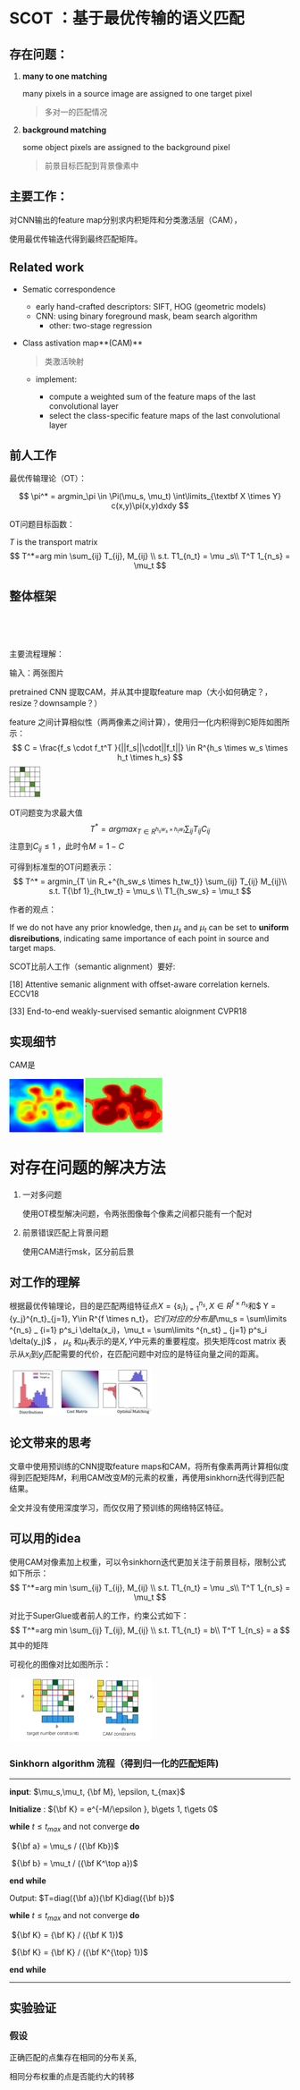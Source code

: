 # SCOT ：基于最优传输的语义匹配



## 存在问题：

1. **many to one matching**

    many pixels in a source image are assigned to one target pixel 

    > 多对一的匹配情况

2. **background matching**

    some object pixels are assigned to the background pixel

    > 前景目标匹配到背景像素中

## 主要工作：

对CNN输出的feature map分别求内积矩阵和分类激活层（CAM），

使用最优传输迭代得到最终匹配矩阵。





## Related work

- Sematic correspondence
  
    - early hand-crafted descriptors: SIFT, HOG (geometric models)
    - CNN: using binary foreground mask, beam search algorithm
        - other:  two-stage regression
    
- Class astivation map**(CAM)**

    > 类激活映射

    - implement: 

        - compute a weighted sum of the feature maps of the last convolutional layer
        - select the class-specific feature maps of the last convolutional layer





## 前人工作

最优传输理论（OT）：

$$
\pi^* = argmin_\pi \in \Pi(\mu_s, \mu_t) \int\limits_{\textbf X \times Y} c(x,y)\pi(x,y)dxdy
$$



OT问题目标函数：

$T$ is the transport matrix
$$
T^*=arg min \sum_{ij} T_{ij}, M_{ij} \\
s.t. T1_{n_t} = \mu _s\\
T^T 1_{n_s} = \mu_t
$$

## 整体框架

​    


​          

主要流程理解：

输入：两张图片

pretrained CNN 提取CAM，并从其中提取feature map（大小如何确定？，resize？downsample？）

feature 之间计算相似性（两两像素之间计算），使用归一化内积得到C矩阵如图所示：
$$
C = \frac{f_s \cdot f_t^T }{||f_s||\cdot||f_t||} \in R^{h_s \times w_s \times h_t \times h_s}
$$
<img src="image-20201202162208491.png" style="zoom:25%;" />

OT问题变为求最大值
$$
T^* = argmax_{T \in R^{h_sw_s \times h_tw_t}} \sum_{ij} T_{ij} C_{ij}
$$
注意到$C_{ij} \le 1$ ，此时令$M = 1-C$

可得到标准型的OT问题表示：
$$
T^* = argmin_{T \in R_+^{h_sw_s \times h_tw_t}} \sum_{ij} T_{ij} M_{ij}\\
s.t. T{\bf 1}_{h_tw_t} = \mu_s \\
T1_{h_sw_s} = \mu_t
$$



作者的观点：

If we do not have any prior knowledge, then $\mu_s$ and $\mu_t$ can be set to **uniform disreibutions**, indicating same importance of each point in source and target maps.



SCOT比前人工作（semantic alignment）要好: 

[18] Attentive semanic alignment with offset-aware correlation kernels. ECCV18

[33] End-to-end weakly-suervised semantic aloignment CVPR18





## 实现细节

CAM是

<img src="image-20201203232201915.png" style="zoom: 25%;" />

<img src="image-20201203232234143.png" style="zoom: 25%;" />

# 对存在问题的解决方法

1. 一对多问题

    使用OT模型解决问题，令两张图像每个像素之间都只能有一个配对

    

2. 前景错误匹配上背景问题

    使用CAM进行msk，区分前后景

## 对工作的理解

根据最优传输理论，目的是匹配两组特征点$X = \{s_i\}^{n_s}_{i=1},X\in R^{f \times n_s}$和$ Y = \{y_j\}^{n_t}_{j=1}, Y\in R^{f \times n_t}$， 它们对应的分布是$\mu_s = \sum\limits ^{n_s} _ {i=1} p^s_i \delta(x_i)，\mu_t = \sum\limits ^{n_st} _ {j=1} p^s_i \delta(y_j)$ ， $\mu_s$ 和$\mu_t$表示的是$X,Y$中元素的重要程度。损失矩阵cost matrix 表示从$x_i$到$y_j$匹配需要的代价，在匹配问题中对应的是特征向量之间的距离。

<img src="optimal transport of feature cost.png" alt="optimal transport of feature cost" style="zoom:25%;" />

## 论文带来的思考

文章中使用预训练的CNN提取feature maps和CAM，将所有像素两两计算相似度得到匹配矩阵$M$，利用CAM改变$M$的元素的权重，再使用sinkhorn迭代得到匹配结果。

全文并没有使用深度学习，而仅仅用了预训练的网络特区特征。



## 可以用的idea

使用CAM对像素加上权重，可以令sinkhorn迭代更加关注于前景目标，限制公式如下所示：
$$
T^*=arg min \sum_{ij} T_{ij}, M_{ij} \\
s.t. T1_{n_t} = \mu _s\\
T^T 1_{n_s} = \mu_t
$$


对比于SuperGlue或者前人的工作，约束公式如下：
$$
T^*=arg min \sum_{ij} T_{ij}, M_{ij} \\
s.t. T1_{n_t} = b\\
T^T 1_{n_s} = a
$$
其中的矩阵

可视化的图像对比如图所示：

<img src="image-20201202173457430.png" style="zoom: 25%;" />



### Sinkhorn algorithm 流程（得到归一化的匹配矩阵)

---

**input**: $\mu_s,\mu_t, {\bf M}, \epsilon, t_{max}$

**Initialize** : ${\bf K} = e^{-M/\epsilon }, b\gets 1, t\gets 0$

**while** $t \le t_{max}$ and not converge **do**

​	${\bf a} = \mu_s / ({\bf Kb})$

​	${\bf b} = \mu_t / ({\bf K^\top a})$

**end while**

Output: $T=diag({\bf a}){\bf K}diag({\bf b})$





**while** $t \le t_{max}$ and not converge **do**

​	${\bf K} = {\bf K} / ({\bf K 1})$

​	${\bf K} = {\bf K} / ({\bf K^{\top} 1})$

**end while**

---

## 实验验证



### 假设

正确匹配的点集存在相同的分布关系,

相同分布权重的点是否能约大的转移

